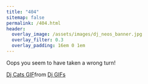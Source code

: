 ```yaml
---
title: "404"
sitemap: false
permalink: /404.html
header:
  overlay_image: /assets/images/dj_neos_banner.jpg
  overlay_filter: 0.3
  overlay_padding: 16em 0 1em
---
```


Oops you seem to have taken a wrong turn!

<div class="tenor-gif-embed" data-postid="5972396" data-share-method="host" data-aspect-ratio="1.95122" data-width="100%"><a href="https://tenor.com/view/dj-cats-music-record-turntable-gif-5972396">Dj Cats GIF</a>from <a href="https://tenor.com/search/dj-gifs">Dj GIFs</a></div> <script type="text/javascript" async src="https://tenor.com/embed.js"></script>
